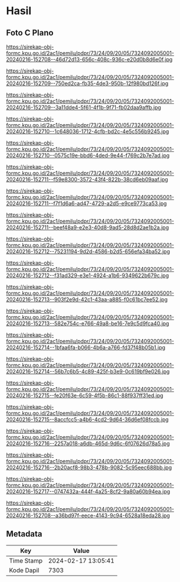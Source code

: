 # Hasil

## Foto C Plano

https://sirekap-obj-formc.kpu.go.id/2ac1/pemilu/pdpr/73/24/09/20/05/7324092005001-20240216-152708--46d72d13-656c-408c-936c-e20d0b8d6e0f.jpg

https://sirekap-obj-formc.kpu.go.id/2ac1/pemilu/pdpr/73/24/09/20/05/7324092005001-20240216-152709--750ed2ca-fb35-4de3-950b-12f980bd126f.jpg

https://sirekap-obj-formc.kpu.go.id/2ac1/pemilu/pdpr/73/24/09/20/05/7324092005001-20240216-152709--3a11dde4-5f61-4f1b-9f71-fb02daa9affb.jpg

https://sirekap-obj-formc.kpu.go.id/2ac1/pemilu/pdpr/73/24/09/20/05/7324092005001-20240216-152710--1c648036-1712-4cfb-bd2c-4e5c556b9245.jpg

https://sirekap-obj-formc.kpu.go.id/2ac1/pemilu/pdpr/73/24/09/20/05/7324092005001-20240216-152710--0575c19e-bbd6-4ded-9e44-f769c2b7e7ad.jpg

https://sirekap-obj-formc.kpu.go.id/2ac1/pemilu/pdpr/73/24/09/20/05/7324092005001-20240216-152711--f59e8300-3572-43f4-822b-38cd6eb09aaf.jpg

https://sirekap-obj-formc.kpu.go.id/2ac1/pemilu/pdpr/73/24/09/20/05/7324092005001-20240216-152711--f7f1d6a6-ad47-4729-a2d5-e9ce9773ca53.jpg

https://sirekap-obj-formc.kpu.go.id/2ac1/pemilu/pdpr/73/24/09/20/05/7324092005001-20240216-152711--beef48a9-e2e3-40d8-9ad5-28d8d2ae1b2a.jpg

https://sirekap-obj-formc.kpu.go.id/2ac1/pemilu/pdpr/73/24/09/20/05/7324092005001-20240216-152712--75231194-9d2d-4586-b2d5-656efa34ba52.jpg

https://sirekap-obj-formc.kpu.go.id/2ac1/pemilu/pdpr/73/24/09/20/05/7324092005001-20240216-152712--f31ad329-e3e1-4924-a1b6-9349622b679c.jpg

https://sirekap-obj-formc.kpu.go.id/2ac1/pemilu/pdpr/73/24/09/20/05/7324092005001-20240216-152713--903f2e9d-42c1-43aa-a885-f0c61bc7ee52.jpg

https://sirekap-obj-formc.kpu.go.id/2ac1/pemilu/pdpr/73/24/09/20/05/7324092005001-20240216-152713--582e754c-e766-49a8-be16-7e9c5d9fca40.jpg

https://sirekap-obj-formc.kpu.go.id/2ac1/pemilu/pdpr/73/24/09/20/05/7324092005001-20240216-152714--1bfaa6fa-b066-4b6a-a766-fd37f48b05b1.jpg

https://sirekap-obj-formc.kpu.go.id/2ac1/pemilu/pdpr/73/24/09/20/05/7324092005001-20240216-152714--56b7c6b5-4c89-425f-b3e9-0c619bf9e026.jpg

https://sirekap-obj-formc.kpu.go.id/2ac1/pemilu/pdpr/73/24/09/20/05/7324092005001-20240216-152715--fe20f63e-6c59-4f5b-86c1-88f937ff31ed.jpg

https://sirekap-obj-formc.kpu.go.id/2ac1/pemilu/pdpr/73/24/09/20/05/7324092005001-20240216-152715--8accfcc5-a4b6-4cd2-9d64-36d6ef08fccb.jpg

https://sirekap-obj-formc.kpu.go.id/2ac1/pemilu/pdpr/73/24/09/20/05/7324092005001-20240216-152716--2257a018-a6db-465d-9d6c-6f07626d78a5.jpg

https://sirekap-obj-formc.kpu.go.id/2ac1/pemilu/pdpr/73/24/09/20/05/7324092005001-20240216-152716--2b20acf8-98b3-478b-9082-5c95eec688bb.jpg

https://sirekap-obj-formc.kpu.go.id/2ac1/pemilu/pdpr/73/24/09/20/05/7324092005001-20240216-152717--0747432a-444f-4a25-8cf2-9a80a60b94ea.jpg

https://sirekap-obj-formc.kpu.go.id/2ac1/pemilu/pdpr/73/24/09/20/05/7324092005001-20240216-152708--a36bd97f-eece-4143-9c94-6528a18eda28.jpg


## Metadata

| Key        | Value               |
| ---------- | ------------------- |
| Time Stamp | 2024-02-17 13:05:41 |
| Kode Dapil | 7303                |



